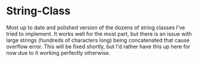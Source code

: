 # String-Class

Most up to date and polished version of the dozens of string classes I've tried to implement. It works well for the most part, but there is an issue with large strings (hundreds of characters long) being concatenated that cause overflow error. This will be fixed shortly, but I'd rather have this up here for now due to it working perfectly otherwise.
